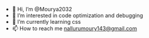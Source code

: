 - 👋 Hi, I’m @Mourya2032
- 👀 I’m interested in code optimization and debugging
- 🌱 I’m currently learning css
- 📫 How to reach me nallurumoury143@gmail.com

<!---
Mourya2032/Mourya2032 is a ✨ special ✨ repository because its `README.md` (this file) appears on your GitHub profile.
You can click the Preview link to take a look at your changes.
--->
